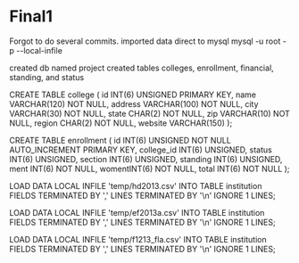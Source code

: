 # Final1
Forgot to do several commits.
imported data direct to mysql
mysql -u root -p --local-infile

created db named project
created tables colleges, enrollment, financial, standing, and status

CREATE TABLE college (
    id INT(6) UNSIGNED PRIMARY KEY,
    name VARCHAR(120) NOT NULL,
    address VARCHAR(100) NOT NULL,
    city VARCHAR(30) NOT NULL,
    state CHAR(2) NOT NULL,
    zip VARCHAR(10) NOT NULL,
    region CHAR(2) NOT NULL,
    website VARCHAR(150)
);

CREATE TABLE enrollment (
    id INT(6) UNSIGNED NOT NULL AUTO_INCREMENT PRIMARY KEY,
    college_id INT(6) UNSIGNED,
    status INT(6) UNSIGNED,
    section INT(6) UNSIGNED,
    standing INT(6) UNSIGNED,
    ment INT(6) NOT NULL,
    womentINT(6) NOT NULL,
    total INT(6) NOT NULL
);



LOAD DATA LOCAL INFILE 'temp/hd2013.csv' INTO TABLE institution FIELDS TERMINATED BY ',' LINES TERMINATED BY '\n' IGNORE 1 LINES;

LOAD DATA LOCAL INFILE 'temp/ef2013a.csv' INTO TABLE institution FIELDS TERMINATED BY ',' LINES TERMINATED BY '\n' IGNORE 1 LINES;

LOAD DATA LOCAL INFILE 'temp/f1213_fla.csv' INTO TABLE institution FIELDS TERMINATED BY ',' LINES TERMINATED BY '\n' IGNORE 1 LINES;
